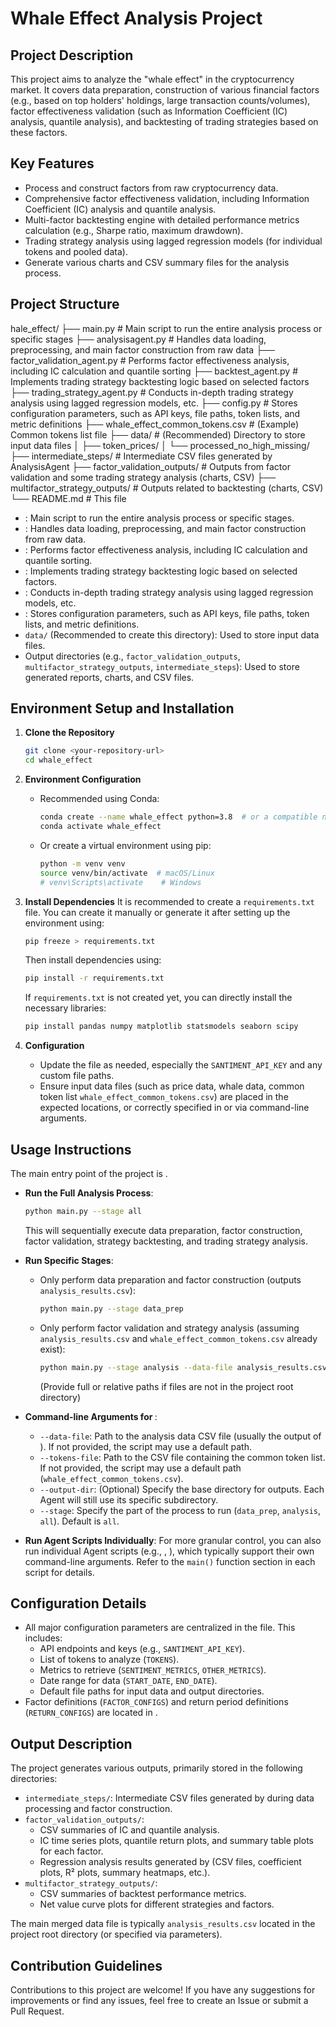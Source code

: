 # Whale Effect Analysis Project

## Project Description

This project aims to analyze the "whale effect" in the cryptocurrency market. It covers data preparation, construction of various financial factors (e.g., based on top holders' holdings, large transaction counts/volumes), factor effectiveness validation (such as Information Coefficient (IC) analysis, quantile analysis), and backtesting of trading strategies based on these factors.

## Key Features

*   Process and construct factors from raw cryptocurrency data.
*   Comprehensive factor effectiveness validation, including Information Coefficient (IC) analysis and quantile analysis.
*   Multi-factor backtesting engine with detailed performance metrics calculation (e.g., Sharpe ratio, maximum drawdown).
*   Trading strategy analysis using lagged regression models (for individual tokens and pooled data).
*   Generate various charts and CSV summary files for the analysis process.

## Project Structure
hale_effect/
├── main.py                     # Main script to run the entire analysis process or specific stages
├── analysisagent.py            # Handles data loading, preprocessing, and main factor construction from raw data
├── factor_validation_agent.py  # Performs factor effectiveness analysis, including IC calculation and quantile sorting
├── backtest_agent.py           # Implements trading strategy backtesting logic based on selected factors
├── trading_strategy_agent.py   # Conducts in-depth trading strategy analysis using lagged regression models, etc.
├── config.py                   # Stores configuration parameters, such as API keys, file paths, token lists, and metric definitions
├── whale_effect_common_tokens.csv # (Example) Common tokens list file
├── data/                         # (Recommended) Directory to store input data files
│   ├── token_prices/
│   └── processed_no_high_missing/
├── intermediate_steps/         # Intermediate CSV files generated by AnalysisAgent
├── factor_validation_outputs/  # Outputs from factor validation and some trading strategy analysis (charts, CSV)
├── multifactor_strategy_outputs/ # Outputs related to backtesting (charts, CSV)
└── README.md                   # This file


*   <mcfile name="main.py" path="/Users/queenwen/Desktop/whale_effect/main.py"></mcfile>: Main script to run the entire analysis process or specific stages.
*   <mcfile name="analysisagent.py" path="/Users/queenwen/Desktop/whale_effect/analysisagent.py"></mcfile>: Handles data loading, preprocessing, and main factor construction from raw data.
*   <mcfile name="factor_validation_agent.py" path="/Users/queenwen/Desktop/whale_effect/factor_validation_agent.py"></mcfile>: Performs factor effectiveness analysis, including IC calculation and quantile sorting.
*   <mcfile name="backtest_agent.py" path="/Users/queenwen/Desktop/whale_effect/backtest_agent.py"></mcfile>: Implements trading strategy backtesting logic based on selected factors.
*   <mcfile name="trading_strategy_agent.py" path="/Users/queenwen/Desktop/whale_effect/trading_strategy_agent.py"></mcfile>: Conducts in-depth trading strategy analysis using lagged regression models, etc.
*   <mcfile name="config.py" path="/Users/queenwen/Desktop/whale_effect/config.py"></mcfile>: Stores configuration parameters, such as API keys, file paths, token lists, and metric definitions.
*   `data/` (Recommended to create this directory): Used to store input data files.
*   Output directories (e.g., `factor_validation_outputs`, `multifactor_strategy_outputs`, `intermediate_steps`): Used to store generated reports, charts, and CSV files.

## Environment Setup and Installation

1.  **Clone the Repository**
    ```bash
    git clone <your-repository-url>
    cd whale_effect
    ```

2.  **Environment Configuration**
    *   Recommended using Conda:
        ```bash
        conda create --name whale_effect python=3.8  # or a compatible newer version
        conda activate whale_effect
        ```
    *   Or create a virtual environment using pip:
        ```bash
        python -m venv venv
        source venv/bin/activate  # macOS/Linux
        # venv\Scripts\activate    # Windows
        ```

3.  **Install Dependencies**
    It is recommended to create a `requirements.txt` file. You can create it manually or generate it after setting up the environment using:
    ```bash
    pip freeze > requirements.txt
    ```
    Then install dependencies using:
    ```bash
    pip install -r requirements.txt
    ```
    If `requirements.txt` is not created yet, you can directly install the necessary libraries:
    ```bash
    pip install pandas numpy matplotlib statsmodels seaborn scipy
    ```

4.  **Configuration**
    *   Update the <mcfile name="config.py" path="/Users/queenwen/Desktop/whale_effect/config.py"></mcfile> file as needed, especially the `SANTIMENT_API_KEY` and any custom file paths.
    *   Ensure input data files (such as price data, whale data, common token list `whale_effect_common_tokens.csv`) are placed in the expected locations, or correctly specified in <mcfile name="config.py" path="/Users/queenwen/Desktop/whale_effect/config.py"></mcfile> or via command-line arguments.

## Usage Instructions

The main entry point of the project is <mcfile name="main.py" path="/Users/queenwen/Desktop/whale_effect/main.py"></mcfile>.

*   **Run the Full Analysis Process**:
    ```bash
    python main.py --stage all
    ```
    This will sequentially execute data preparation, factor construction, factor validation, strategy backtesting, and trading strategy analysis.

*   **Run Specific Stages**:
    *   Only perform data preparation and factor construction (outputs `analysis_results.csv`):
        ```bash
        python main.py --stage data_prep
        ```
    *   Only perform factor validation and strategy analysis (assuming `analysis_results.csv` and `whale_effect_common_tokens.csv` already exist):
        ```bash
        python main.py --stage analysis --data-file analysis_results.csv --tokens-file whale_effect_common_tokens.csv
        ```
        (Provide full or relative paths if files are not in the project root directory)

*   **Command-line Arguments for <mcfile name="main.py" path="/Users/queenwen/Desktop/whale_effect/main.py"></mcfile>**:
    *   `--data-file`: Path to the analysis data CSV file (usually the output of <mcfile name="analysisagent.py" path="/Users/queenwen/Desktop/whale_effect/analysisagent.py"></mcfile>). If not provided, the script may use a default path.
    *   `--tokens-file`: Path to the CSV file containing the common token list. If not provided, the script may use a default path (`whale_effect_common_tokens.csv`).
    *   `--output-dir`: (Optional) Specify the base directory for outputs. Each Agent will still use its specific subdirectory.
    *   `--stage`: Specify the part of the process to run (`data_prep`, `analysis`, `all`). Default is `all`.

*   **Run Agent Scripts Individually**:
    For more granular control, you can also run individual Agent scripts (e.g., <mcfile name="analysisagent.py" path="/Users/queenwen/Desktop/whale_effect/analysisagent.py"></mcfile>, <mcfile name="backtest_agent.py" path="/Users/queenwen/Desktop/whale_effect/backtest_agent.py"></mcfile>), which typically support their own command-line arguments. Refer to the `main()` function section in each script for details.

## Configuration Details

*   All major configuration parameters are centralized in the <mcfile name="config.py" path="/Users/queenwen/Desktop/whale_effect/config.py"></mcfile> file. This includes:
    *   API endpoints and keys (e.g., `SANTIMENT_API_KEY`).
    *   List of tokens to analyze (`TOKENS`).
    *   Metrics to retrieve (`SENTIMENT_METRICS`, `OTHER_METRICS`).
    *   Date range for data (`START_DATE`, `END_DATE`).
    *   Default file paths for input data and output directories.
*   Factor definitions (`FACTOR_CONFIGS`) and return period definitions (`RETURN_CONFIGS`) are located in <mcfile name="main.py" path="/Users/queenwen/Desktop/whale_effect/main.py"></mcfile>.

## Output Description

The project generates various outputs, primarily stored in the following directories:

*   `intermediate_steps/`: Intermediate CSV files generated by <mcfile name="analysisagent.py" path="/Users/queenwen/Desktop/whale_effect/analysisagent.py"></mcfile> during data processing and factor construction.
*   `factor_validation_outputs/`:
    *   CSV summaries of IC and quantile analysis.
    *   IC time series plots, quantile return plots, and summary table plots for each factor.
    *   Regression analysis results generated by <mcfile name="trading_strategy_agent.py" path="/Users/queenwen/Desktop/whale_effect/trading_strategy_agent.py"></mcfile> (CSV files, coefficient plots, R² plots, summary heatmaps, etc.).
*   `multifactor_strategy_outputs/`:
    *   CSV summaries of backtest performance metrics.
    *   Net value curve plots for different strategies and factors.

The main merged data file is typically `analysis_results.csv` located in the project root directory (or specified via parameters).

## Contribution Guidelines

Contributions to this project are welcome! If you have any suggestions for improvements or find any issues, feel free to create an Issue or submit a Pull Request.